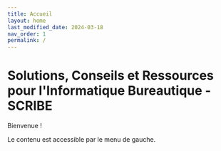 ```yaml
---
title: Accueil
layout: home
last_modified_date: 2024-03-18
nav_order: 1
permalink: /
---
```


# Solutions, Conseils et Ressources pour l'Informatique Bureautique - SCRIBE
  
  
  

Bienvenue !

Le contenu est accessible par le menu de gauche.

